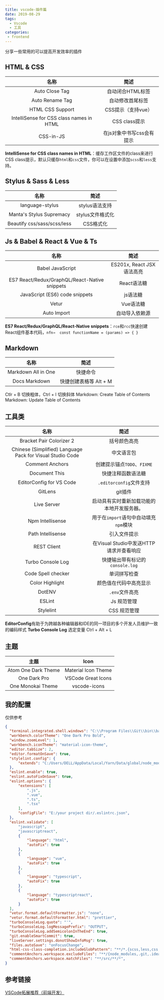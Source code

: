 ```yaml
---
title: vscode-插件篇
date: 2019-08-29
tags:
  - Vscode
  - 工具
categories:
 - frontend
---
```


分享一些常用的可以提高开发效率的插件
<!-- more -->

## HTML & CSS

|                   名称                   |           简述            |
| :--------------------------------------: | :-----------------------: |
|              Auto Close Tag              |     自动闭合HTML标签      |
|             Auto Rename Tag              |     自动修改首尾标签      |
|             HTML CSS Support             |    CSS提示（支持vue）     |
| IntelliSense for CSS class names in HTML |       CSS class提示       |
|                CSS-in-JS                 | 在js对象中书写css会有提示 |

**IntelliSense for CSS class names in HTML**：缓存工作区文件的class来进行 CSS class提示，默认只缓存`html`和`css`文件，你可以在设置中添加`scss`和`less`支持。

## Stylus & Sass & Less

|            名称             |       简述       |
| :-------------------------: | :--------------: |
|       language-stylus       |  stylus语法支持  |
|  Manta's Stylus Supremacy   | stylus文件格式化 |
| Beautify css/sass/scss/less |    CSS格式化     |

## Js & Babel & React & Vue & Ts

|                     名称                      |           简述            |
| :-------------------------------------------: | :-----------------------: |
|               Babel JavaScript                | ES201x, React JSX语法高亮 |
| ES7 React/Redux/GraphQL/React-Native snippets |        React语法糖        |
|        JavaScript (ES6) code snippets         |         js语法糖          |
|                     Vetur                     |         Vue语法糖         |
|                  Auto Import                  |      自动导入依赖源       |

**ES7 React/Redux/GraphQL/React-Native snippets**：`rce`和`rcc`快速创建React组件基本代码，`nfn→	const functionName = (params) => { }`


## Markdown

|        名称         |          简述          |
| :-----------------: | :--------------------: |
| Markdown All in One |        快捷命令        |
|    Docs Markdown    | 快捷创建表格等 Alt + M |

Ctlr + B 切换粗体，Ctrl + I 切换斜体
Markdown: Create Table of Contents
Markdown: Update Table of Contents


## 工具类

|                           名称                            |                    简述                    |
| :-------------------------------------------------------: | :----------------------------------------: |
|                 Bracket Pair Colorizer 2                  |                括号颜色高亮                |
| Chinese (Simplified) Language Pack for Visual Studio Code |                 中文语言包                 |
|                      Comment Anchors                      |        创建提示锚点`TODO`、`FIXME`         |
|                       Document This                       |             快捷注释函数语法糖             |
|                 EditorConfig for VS Code                  |          `.editorconfig`文件支持           |
|                          GitLens                          |                  git插件                   |
|                        Live Server                        | 启动具有实时重新加载功能的本地开发服务器。 |
|                     Npm Intellisense                      |   用于在`import`语句中自动填充`npm`模块    |
|                     Path Intellisense                     |                引入文件提示                |
|                        REST Client                        |  在Visual Studio中发送HTTP请求并查看响应   |
|                     Turbo Console Log                     |      快捷输出带有标记的`console.log`       |
|                    Code Spell checker                     |                单词拼写检查                |
|                      Color Highlight                      |           颜色值在代码中高亮显示           |
|                          DotENV                           |               `.env`文件高亮               |
|                          ESLint                           |                Js 规范管理                 |
|                         Stylelint                         |                CSS 规范管理                |

**EditorConfig**有助于为跨越各种编辑器和IDE的同一项目的多个开发人员维护一致的编码样式
**Turbo Console Log** 选定变量 Ctrl + Alt + L

## 主题

|        主题         |        Icon         |
| :-----------------: | :-----------------: |
| Atom One Dark Theme | Material Icon Theme |
|    One Dark Pro     | VSCode Great Icons  |
|  One Monokai Theme  |    vscode-icons     |

## 我的配置

仅供参考
```json
{
  "terminal.integrated.shell.windows": "C:\\Program Files\\Git\\bin\\bash.exe",
  "workbench.colorTheme": "One Dark Pro Bold",
  "window.zoomLevel": 1,
  "workbench.iconTheme": "material-icon-theme",
  "editor.tabSize": 2,
  "editor.formatOnSave": true,
  "stylelint.config": {
      "extends": "C:/Users/DELL/AppData/Local/Yarn/Data/global/node_modules/stylelint-config-recommended"
  },
  "eslint.enable": true,
  "eslint.autoFixOnSave": true,
  "eslint.options": {
      "extensions": [
          ".js",
          ".vue",
          ".ts",
          ".tsx"
      ],
      "configFile": "E:/your project dir/.eslintrc.json",
  },
  "eslint.validate": [
      "javascript",
      "javascriptreact",
      {
          "language": "html",
          "autoFix": true
      },
      {
          "language": "vue",
          "autoFix": true
      },
      {
          "language": "typescript",
          "autoFix": true
      },
      {
          "language": "typescriptreact",
          "autoFix": true
      }
  ],
  "vetur.format.defaultFormatter.js": "none",
  "vetur.format.defaultFormatter.html": "prettier",
  "turboConsoleLog.quote": "'",
  "turboConsoleLog.logMessagePrefix": "OUTPUT",
  "turboConsoleLog.addSemicolonInTheEnd": true,
  "git.enableSmartCommit": true,
  "liveServer.settings.donotShowInfoMsg": true,
  "files.autoSave": "onFocusChange",
  "html-css-class-completion.includeGlobPattern": "**/*.{scss,less,css,html}",
  "commentAnchors.workspace.excludeFiles": "**/{node_modules,.git,.idea,target,out,build,vendor,dist,static,assets}/**/*",
  "commentAnchors.workspace.matchFiles": "**/src/**/*",
}
```

## 参考链接

[VSCode拓展推荐（前端开发）](http://varharrie.me/#/articles/10)
